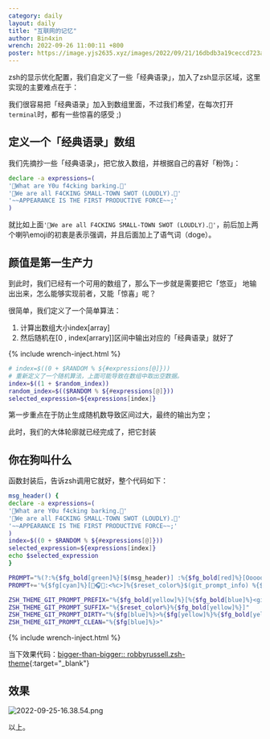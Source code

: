 ```yaml
---
category: daily
layout: daily
title: "互联网的记忆"
author: Bin4xin
wrench: 2022-09-26 11:00:11 +800
poster: https://image.yjs2635.xyz/images/2022/09/21/16dbdb3a19ceccd723a6d61f6c167c2a_400x400.jpg
---
```


zsh的显示优化配置，我们自定义了一些「经典语录」，加入了zsh显示区域，这里实现的主要难点在于：

我们很容易把「经典语录」加入到数组里面，不过我们希望，在每次打开`terminal`时，都有一些惊喜的感受 ;)

## 定义一个「经典语录」数组

我们先摘抄一些「经典语录」，把它放入数组，并根据自己的喜好「粉饰」：

```bash
declare -a expressions=(
'📣What are Y0u f4cking barking.📣'
'📣We are all F4CKING SMALL-TOWN SWOT (LOUDLY).📣'
'~~APPEARANCE IS THE FIRST PRODUCTIVE FORCE~~;'
)
```

就比如上面`'📣We are all F4CKING SMALL-TOWN SWOT (LOUDLY).📣'`，前后加上两个喇叭emoji的初衷是表示强调，并且后面加上了语气词（doge）。

## 颜值是第一生产力

到此时，我们已经有一个可用的数组了，那么下一步就是需要把它「悠亚」 地输出出来，怎么能够实现前者，又能「惊喜」呢？

很简单，我们定义了一个简单算法：

1. 计算出数组大小index[array]
2. 然后随机在[0 , index\[arrary\]]区间中输出对应的「经典语录」就好了

{% include wrench-inject.html %}

```bash
# index=$((0 + $RANDOM % ${#expressions[@]}))
# 重新定义了一个随机算法，上面可能导致在数组中取出空数据。
index=$((1 + $random_index))
random_index=$(($RANDOM % ${#expressions[@]}))
selected_expression=${expressions[index]}
```

第一步重点在于防止生成随机数导致区间过大，最终的输出为空；

此时，我们的大体轮廓就已经完成了，把它封装

## 你在狗叫什么

函数封装后，告诉zsh调用它就好，整个代码如下：

```bash
msg_header() {
declare -a expressions=(
'📣What are Y0u f4cking barking.📣'
'📣We are all F4CKING SMALL-TOWN SWOT (LOUDLY).📣'
'~~APPEARANCE IS THE FIRST PRODUCTIVE FORCE~~;'
)
index=$((0 + $RANDOM % ${#expressions[@]}))
selected_expression=${expressions[index]}
echo $selected_expression
}

PROMPT="%(?:%{$fg_bold[green]%}[$(msg_header)] :%{$fg_bold[red]%}[Ooooooops @@S0mething WROOONG@@] )"
PROMPT+='%{$fg[cyan]%}[🤑🎧🚩:<%c>]%{$reset_color%}$(git_prompt_info) %{$fg_bold[white]%}$%{$fg_bold[green]%}$%{$fg_bold[yellow]%}$ '

ZSH_THEME_GIT_PROMPT_PREFIX="%{$fg_bold[yellow]%}[%{$fg_bold[blue]%}<git:%{$fg[red]%}"
ZSH_THEME_GIT_PROMPT_SUFFIX="%{$reset_color%}%{$fg_bold[yellow]%}]"
ZSH_THEME_GIT_PROMPT_DIRTY="%{$fg[blue]%}>%{$fg[yellow]%}%{$fg_bold[yellow]%}]"
ZSH_THEME_GIT_PROMPT_CLEAN="%{$fg[blue]%}>"
```

{% include wrench-inject.html %}

当下效果代码：[bigger-than-bigger:: robbyrussell.zsh-theme](https://github.com/Bin4xin/bigger-than-bigger#6x01robbyrussellzsh-theme){:target="_blank"}

## 效果

![2022-09-25-16.38.54.png](https://image.yjs2635.xyz/images/2022/09/25/2022-09-25-16.38.54.png)

以上。
